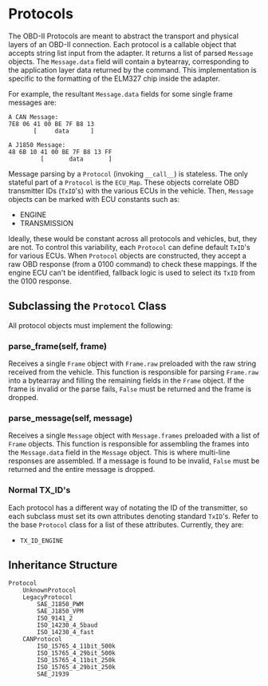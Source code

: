 # Protocols

The OBD-II Protocols are meant to abstract the transport and physical layers of an OBD-II connection. Each protocol is a callable object that accepts string list input from the adapter. It returns a list of parsed `Message` objects. The `Message.data` field will contain a bytearray, corresponding to the application layer data returned by the command. This implementation is specific to the formatting of the ELM327 chip inside the adapter.

For example, the resultant `Message.data` fields for some single frame messages are:

```
A CAN Message:
7E8 06 41 00 BE 7F B8 13
       [     data      ]

A J1850 Message:
48 6B 10 41 00 BE 7F B8 13 FF
         [       data       ]
```

Message parsing by a `Protocol` (invoking `__call__`) is stateless. The only stateful part of a `Protocol` is the `ECU_Map`. These objects correlate OBD transmitter IDs (`TxID`'s) with the various ECUs in the vehicle. Then, `Message` objects can be marked with ECU constants such as:

- ENGINE
- TRANSMISSION

Ideally, these would be constant across all protocols and vehicles, but, they are not. To control this variability, each `Protocol` can define default `TxID`'s for various ECUs. When `Protocol` objects are constructed, they accept a raw OBD response (from a 0100 command) to check these mappings. If the engine ECU can't be identified, fallback logic is used to select its `TxID` from the 0100 response.

## Subclassing the `Protocol` Class

All protocol objects must implement the following:

### parse_frame(self, frame)

Receives a single `Frame` object with `Frame.raw` preloaded with the raw string received from the vehicle. This function is responsible for parsing `Frame.raw` into a bytearray and filling the remaining fields in the `Frame` object. If the frame is invalid or the parse fails, `False` must be returned and the frame is dropped.

### parse_message(self, message)

Receives a single `Message` object with `Message.frames` preloaded with a list of `Frame` objects. This function is responsible for assembling the frames into the `Message.data` field in the `Message` object. This is where multi-line responses are assembled. If a message is found to be invalid, `False` must be returned and the entire message is dropped.

### Normal TX_ID's

Each protocol has a different way of notating the ID of the transmitter, so each subclass must set its own attributes denoting standard `TxID`'s. Refer to the base `Protocol` class for a list of these attributes. Currently, they are:

- `TX_ID_ENGINE`

## Inheritance Structure

```
Protocol
    UnknownProtocol
    LegacyProtocol
        SAE_J1850_PWM
        SAE_J1850_VPM
        ISO_9141_2
        ISO_14230_4_5baud
        ISO_14230_4_fast
    CANProtocol
        ISO_15765_4_11bit_500k
        ISO_15765_4_29bit_500k
        ISO_15765_4_11bit_250k
        ISO_15765_4_29bit_250k
        SAE_J1939
```
